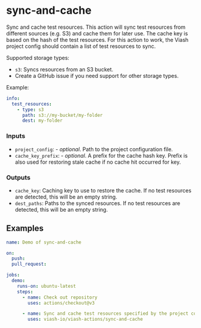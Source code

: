 

# sync-and-cache

<!--
DO NOT EDIT THIS FILE MANUALLY!
This README was generated by running `make`
-->

Sync and cache test resources. This action will sync test resources from
different sources (e.g. S3) and cache them for later use. The cache key
is based on the hash of the test resources. For this action to work, the
Viash project config should contain a list of test resources to sync.

Supported storage types:

- `s3`: Syncs resources from an S3 bucket.
- Create a GitHub issue if you need support for other storage types.

Example:

``` yaml
info:
  test_resources:
    - type: s3
      path: s3://my-bucket/my-folder
      dest: my-folder
```

### Inputs

- `project_config`: - *optional*. Path to the project configuration
  file.
- `cache_key_prefix`: - *optional*. A prefix for the cache hash key.
  Prefix is also used for restoring stale cache if no cache hit occurred
  for key.

### Outputs

- `cache_key`: Caching key to use to restore the cache. If no test
  resources are detected, this will be an empty string.
- `dest_paths`: Paths to the synced resources. If no test resources are
  detected, this will be an empty string.

## Examples

``` yaml
name: Demo of sync-and-cache

on:
  push:
  pull_request:

jobs:
  demo:
    runs-on: ubuntu-latest
    steps:
      - name: Check out repository
        uses: actions/checkout@v3

      - name: Sync and cache test resources specified by the project config
        uses: viash-io/viash-actions/sync-and-cache
```
